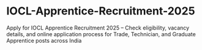 # IOCL-Apprentice-Recruitment-2025
Apply for IOCL Apprentice Recruitment 2025 – Check eligibility, vacancy details, and online application process for Trade, Technician, and Graduate Apprentice posts across India
